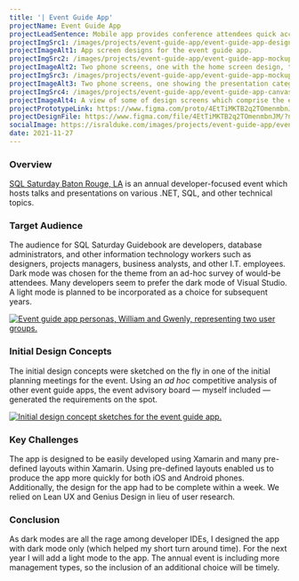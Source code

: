 ```yaml
---
title: '| Event Guide App'
projectName: Event Guide App
projectLeadSentence: Mobile app provides conference attendees quick access to relevant presentation details and schedule information.
projectImgSrc1: /images/projects/event-guide-app/event-guide-app-designed-isral-duke.jpg
projectImageAlt1: App screen designs for the event guide app.
projectImgSrc2: /images/projects/event-guide-app/event-guide-app-mockups-designed-isral-duke-set-2.png
projectImageAlt2: Two phone screens, one with the home screen design, the other with speaker session information.
projectImgSrc3: /images/projects/event-guide-app/event-guide-app-mockups-designed-isral-duke-set-3.png
projectImageAlt3: Two phone screens, one showing the presentation categories, and the other showing a speaker’s biography.
projectImgSrc4: /images/projects/event-guide-app/event-guide-app-canvas-designed-isral-duke.jpg
projectImageAlt4: A view of some of design screens which comprise the event guide app.
projectPrototypeLink: https://www.figma.com/proto/4EtTiMKTB2q2TOmenmbnJM/SQL-Sat-Guidebook?page-id=0%3A1&node-id=4%3A1383&viewport=241%2C48%2C0.25&scaling=scale-down&starting-point-node-id=0%3A76
projectDesignFile: https://www.figma.com/file/4EtTiMKTB2q2TOmenmbnJM/?node-id=0%3A1
socialImage: https://isralduke.com/images/projects/event-guide-app/event-guide-app-designed-isral-duke.jpg
date: 2021-11-27
---
```


### Overview

<a href="https://sqlsaturday.com/2022-08-06-sqlsaturday1026/" target="_blank">SQL Saturday Baton Rouge, LA</a> is an annual developer-focused event which hosts talks and presentations on various .NET, SQL, and other technical topics.

### Target Audience

The audience for SQL Saturday Guidebook are developers, database administrators, and other information technology workers such as designers, projects managers, business analysts, and other I.T. employees. Dark mode was chosen for the theme from an ad-hoc survey of would-be attendees. Many developers seem to prefer the dark mode of Visual Studio. A light mode is planned to be incorporated as a choice for subsequent years.

<a target="_blank" href="/images/projects/event-guide-app/event-guide-app-personas-isral-duke.png">
    <img alt="Event guide app personas, William and Gwenly, representing two user groups." src="/images/projects/event-guide-app/event-guide-app-personas-isral-duke.png">
</a>

### Initial Design Concepts

The initial design concepts were sketched on the fly in one of the initial planning meetings for the event. Using an _ad hoc_ competitive analysis of other event guide apps, the event advisory board — myself included — generated the requirements on the spot.

<a target="_blank" href="/images/projects/event-guide-app/event-guide-app-initial-concepts-designed-isral-duke.png">
    <img alt="Initial design concept sketches for the event guide app." src="/images/projects/event-guide-app/event-guide-app-initial-concepts-designed-isral-duke.png">
</a>

### Key Challenges

The app is designed to be easily developed using Xamarin and many pre-defined layouts within Xamarin. Using pre-defined layouts enabled us to produce the app more quickly for both iOS and Android phones. Additionally, the design for the app had to be complete within a week. We relied on Lean UX and Genius Design in lieu of user research.

### Conclusion

As dark modes are all the rage among developer IDEs, I designed the app with dark mode only (which helped my short turn around time). For the next year I will add a light mode to the app. The annual event is including more management types, so the inclusion of an additional choice will be timely.
